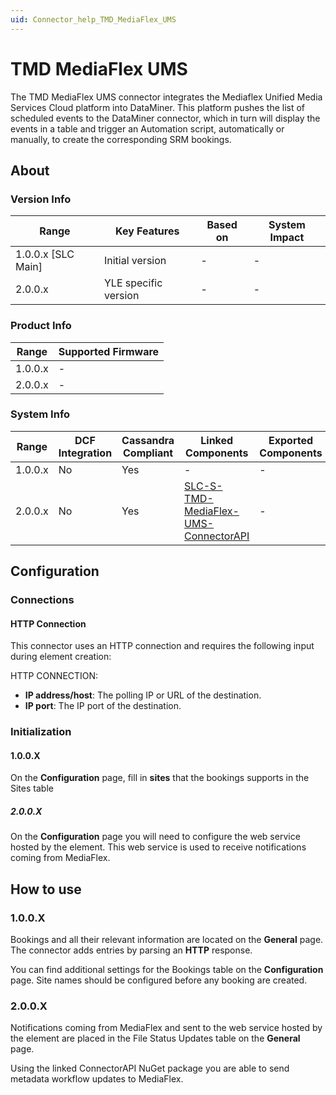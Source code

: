 ```yaml
---
uid: Connector_help_TMD_MediaFlex_UMS
---
```


# TMD MediaFlex UMS

The TMD MediaFlex UMS connector integrates the Mediaflex Unified Media Services Cloud platform into DataMiner. This platform pushes the list of scheduled events to the DataMiner connector, which in turn will display the events in a table and trigger an Automation script, automatically or manually, to create the corresponding SRM bookings.

## About

### Version Info

| Range                | Key Features     | Based on     | System Impact     |
|----------------------|------------------|--------------|-------------------|
| 1.0.0.x [SLC Main]   | Initial version  | -            | -                 |
| 2.0.0.x              | YLE specific version  | -       | -                 |

### Product Info

| Range     | Supported Firmware     |
|-----------|------------------------|
| 1.0.0.x   | -                      |
| 2.0.0.x   | -                      |

### System Info

| Range     | DCF Integration     | Cassandra Compliant     | Linked Components     | Exported Components     |
|-----------|---------------------|-------------------------|-----------------------|-------------------------|
| 1.0.0.x   | No                  | Yes                     | -                     | -                       |
| 2.0.0.x   | No                  | Yes                     | [SLC-S-TMD-MediaFlex-UMS-ConnectorAPI](https://github.com/SkylineCommunications/SLC-S-TMD-MediaFlex-UMS-ConnectorAPI) | -                       |

## Configuration

### Connections

#### HTTP Connection

This connector uses an HTTP connection and requires the following input during element creation:

HTTP CONNECTION:

- **IP address/host**: The polling IP or URL of the destination.
- **IP port**: The IP port of the destination.

### Initialization

#### 1.0.0.X

On the **Configuration** page, fill in **sites** that the bookings supports in the Sites table

##### 2.0.0.X

On the **Configuration** page you will need to configure the web service hosted by the element. This web service is used to receive notifications coming from MediaFlex.

## How to use

### 1.0.0.X

Bookings and all their relevant information are located on the **General** page. The connector adds entries by parsing an **HTTP** response.

You can find additional settings for the Bookings table on the **Configuration** page. Site names should be configured before any booking are created.

### 2.0.0.X

Notifications coming from MediaFlex and sent to the web service hosted by the element are placed in the File Status Updates table on the **General** page.

Using the linked ConnectorAPI NuGet package you are able to send metadata workflow updates to MediaFlex. 
